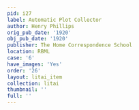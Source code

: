 ```yaml
---
pid: i27
label: Automatic Plot Collector
author: Henry Phillips
orig_pub_date: '1920'
obj_pub_date: '1920'
publisher: The Home Correspondence School
location: RBML
case: '6'
have_images: 'Yes'
order: '26'
layout: litai_item
collection: litai
thumbnail: ''
full: ''
---
```

